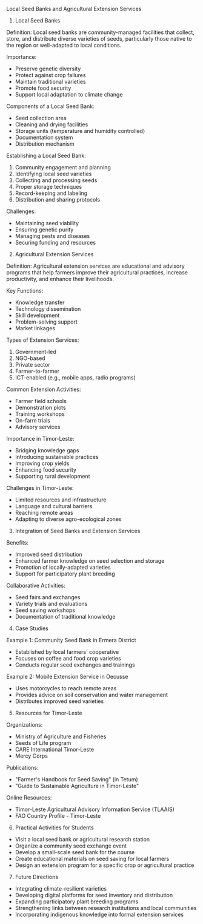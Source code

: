 Local Seed Banks and Agricultural Extension Services

1. Local Seed Banks

Definition:
Local seed banks are community-managed facilities that collect, store, and distribute diverse varieties of seeds, particularly those native to the region or well-adapted to local conditions.

Importance:
- Preserve genetic diversity
- Protect against crop failures
- Maintain traditional varieties
- Promote food security
- Support local adaptation to climate change

Components of a Local Seed Bank:
- Seed collection area
- Cleaning and drying facilities
- Storage units (temperature and humidity controlled)
- Documentation system
- Distribution mechanism

Establishing a Local Seed Bank:
1. Community engagement and planning
2. Identifying local seed varieties
3. Collecting and processing seeds
4. Proper storage techniques
5. Record-keeping and labeling
6. Distribution and sharing protocols

Challenges:
- Maintaining seed viability
- Ensuring genetic purity
- Managing pests and diseases
- Securing funding and resources

2. Agricultural Extension Services

Definition:
Agricultural extension services are educational and advisory programs that help farmers improve their agricultural practices, increase productivity, and enhance their livelihoods.

Key Functions:
- Knowledge transfer
- Technology dissemination
- Skill development
- Problem-solving support
- Market linkages

Types of Extension Services:
1. Government-led
2. NGO-based
3. Private sector
4. Farmer-to-farmer
5. ICT-enabled (e.g., mobile apps, radio programs)

Common Extension Activities:
- Farmer field schools
- Demonstration plots
- Training workshops
- On-farm trials
- Advisory services

Importance in Timor-Leste:
- Bridging knowledge gaps
- Introducing sustainable practices
- Improving crop yields
- Enhancing food security
- Supporting rural development

Challenges in Timor-Leste:
- Limited resources and infrastructure
- Language and cultural barriers
- Reaching remote areas
- Adapting to diverse agro-ecological zones

3. Integration of Seed Banks and Extension Services

Benefits:
- Improved seed distribution
- Enhanced farmer knowledge on seed selection and storage
- Promotion of locally-adapted varieties
- Support for participatory plant breeding

Collaborative Activities:
- Seed fairs and exchanges
- Variety trials and evaluations
- Seed saving workshops
- Documentation of traditional knowledge

4. Case Studies

Example 1: Community Seed Bank in Ermera District
- Established by local farmers' cooperative
- Focuses on coffee and food crop varieties
- Conducts regular seed exchanges and trainings

Example 2: Mobile Extension Service in Oecusse
- Uses motorcycles to reach remote areas
- Provides advice on soil conservation and water management
- Distributes improved seed varieties

5. Resources for Timor-Leste

Organizations:
- Ministry of Agriculture and Fisheries
- Seeds of Life program
- CARE International Timor-Leste
- Mercy Corps

Publications:
- "Farmer's Handbook for Seed Saving" (in Tetum)
- "Guide to Sustainable Agriculture in Timor-Leste"

Online Resources:
- Timor-Leste Agricultural Advisory Information Service (TLAAIS)
- FAO Country Profile - Timor-Leste

6. Practical Activities for Students

- Visit a local seed bank or agricultural research station
- Organize a community seed exchange event
- Develop a small-scale seed bank for the course
- Create educational materials on seed saving for local farmers
- Design an extension program for a specific crop or agricultural practice

7. Future Directions

- Integrating climate-resilient varieties
- Developing digital platforms for seed inventory and distribution
- Expanding participatory plant breeding programs
- Strengthening links between research institutions and local communities
- Incorporating indigenous knowledge into formal extension services